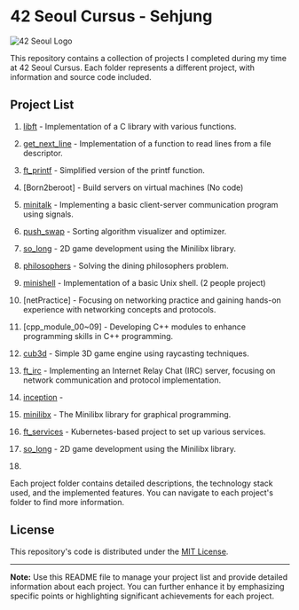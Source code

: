 # 42 Seoul Cursus - Sehjung

![42 Seoul Logo](https://www.42seoul.kr/assets/images/42_logo.svg)

This repository contains a collection of projects I completed during my time at 42 Seoul Cursus. Each folder represents a different project, with information and source code included.

## Project List

1. [libft](./libft) - Implementation of a C library with various functions.
2. [get_next_line](./get_next_line) - Implementation of a function to read lines from a file descriptor.
3. [ft_printf](./ft_printf) - Simplified version of the printf function.
4. [Born2beroot] - Build servers on virtual machines (No code)
5. [minitalk](./minitalk) - Implementing a basic client-server communication program using signals.
6. [push_swap](./push_swap) - Sorting algorithm visualizer and optimizer.
7. [so_long](./so_long) - 2D game development using the Minilibx library.
8. [philosophers](./Philosophers) - Solving the dining philosophers problem.
9. [minishell](./minishell) - Implementation of a basic Unix shell. (2 people project)
10. [netPractice] - Focusing on networking practice and gaining hands-on experience with networking concepts and protocols.
11. [cpp_module_00~09] - Developing C++ modules to enhance programming skills in C++ programming.
12. [cub3d](./cub3d) - Simple 3D game engine using raycasting techniques.
13. [ft_irc](./ft_irc) - Implementing an Internet Relay Chat (IRC) server, focusing on network communication and protocol implementation.
14. [inception](./inception) - 


15. [minilibx](./minilibx) - The Minilibx library for graphical programming.
16. [ft_services](./ft_services) - Kubernetes-based project to set up various services.
  
17. [so_long](./so_long) - 2D game development using the Minilibx library.
18. 

Each project folder contains detailed descriptions, the technology stack used, and the implemented features. You can navigate to each project's folder to find more information.

## License

This repository's code is distributed under the [MIT License](./LICENSE).

---

**Note:** Use this README file to manage your project list and provide detailed information about each project. You can further enhance it by emphasizing specific points or highlighting significant achievements for each project.
